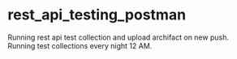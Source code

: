 # rest_api_testing_postman


Running rest api test collection and upload archifact on new push. <br>
Running test collections every night 12 AM.

